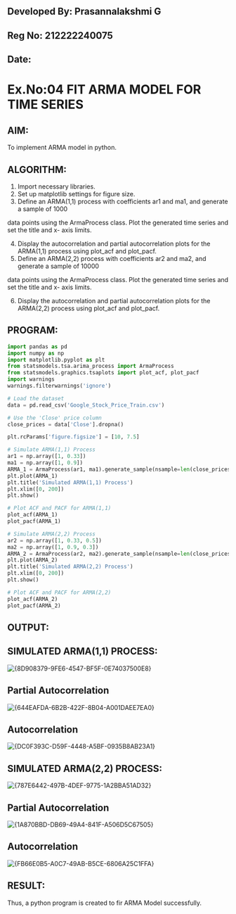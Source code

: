 ## Developed By: Prasannalakshmi G
## Reg No: 212222240075
## Date: 

# Ex.No:04   FIT ARMA MODEL FOR TIME SERIES

## AIM:
To implement ARMA model in python.

## ALGORITHM:
1. Import necessary libraries.
2. Set up matplotlib settings for figure size.
3. Define an ARMA(1,1) process with coefficients ar1 and ma1, and generate a sample of 1000

data points using the ArmaProcess class. Plot the generated time series and set the title and x-
axis limits.

4. Display the autocorrelation and partial autocorrelation plots for the ARMA(1,1) process using
plot_acf and plot_pacf.
5. Define an ARMA(2,2) process with coefficients ar2 and ma2, and generate a sample of 10000

data points using the ArmaProcess class. Plot the generated time series and set the title and x-
axis limits.

6. Display the autocorrelation and partial autocorrelation plots for the ARMA(2,2) process using
plot_acf and plot_pacf.


## PROGRAM:
```python
import pandas as pd
import numpy as np
import matplotlib.pyplot as plt
from statsmodels.tsa.arima_process import ArmaProcess
from statsmodels.graphics.tsaplots import plot_acf, plot_pacf
import warnings
warnings.filterwarnings('ignore')

# Load the dataset
data = pd.read_csv('Google_Stock_Price_Train.csv')

# Use the 'Close' price column
close_prices = data['Close'].dropna()

plt.rcParams['figure.figsize'] = [10, 7.5]

# Simulate ARMA(1,1) Process
ar1 = np.array([1, 0.33])
ma1 = np.array([1, 0.9])
ARMA_1 = ArmaProcess(ar1, ma1).generate_sample(nsample=len(close_prices))
plt.plot(ARMA_1)
plt.title('Simulated ARMA(1,1) Process')
plt.xlim([0, 200])
plt.show()

# Plot ACF and PACF for ARMA(1,1)
plot_acf(ARMA_1)
plot_pacf(ARMA_1)

# Simulate ARMA(2,2) Process
ar2 = np.array([1, 0.33, 0.5])
ma2 = np.array([1, 0.9, 0.3])
ARMA_2 = ArmaProcess(ar2, ma2).generate_sample(nsample=len(close_prices) * 10)
plt.plot(ARMA_2)
plt.title('Simulated ARMA(2,2) Process')
plt.xlim([0, 200])
plt.show()

# Plot ACF and PACF for ARMA(2,2)
plot_acf(ARMA_2)
plot_pacf(ARMA_2)
```


## OUTPUT:
## SIMULATED ARMA(1,1) PROCESS:

![{8D908379-9FE6-4547-BF5F-0E74037500E8}](https://github.com/user-attachments/assets/1ab6d5b6-45f8-4f44-9041-37c262e00001)

## Partial Autocorrelation

![{644EAFDA-6B2B-422F-8B04-A001DAEE7EA0}](https://github.com/user-attachments/assets/d4edab96-73ac-4779-a67e-1c21f258ab8e)


## Autocorrelation

![{DC0F393C-D59F-4448-A5BF-0935B8AB23A1}](https://github.com/user-attachments/assets/40120b36-aff2-46ad-ae86-c50df9c68c28)


## SIMULATED ARMA(2,2) PROCESS:

![{787E6442-497B-4DEF-9775-1A2BBA51AD32}](https://github.com/user-attachments/assets/293ea509-8eea-4fa5-a9d1-8dc2a552b19a)


## Partial Autocorrelation

![{1A870BBD-DB69-49A4-841F-A506D5C67505}](https://github.com/user-attachments/assets/bcbbdcb6-380a-4368-9659-4a21fc219017)

## Autocorrelation

![{FB66E0B5-A0C7-49AB-B5CE-6806A25C1FFA}](https://github.com/user-attachments/assets/f3b23966-a546-435c-bef7-f7a8da8879ea)


## RESULT:
Thus, a python program is created to fir ARMA Model successfully.
